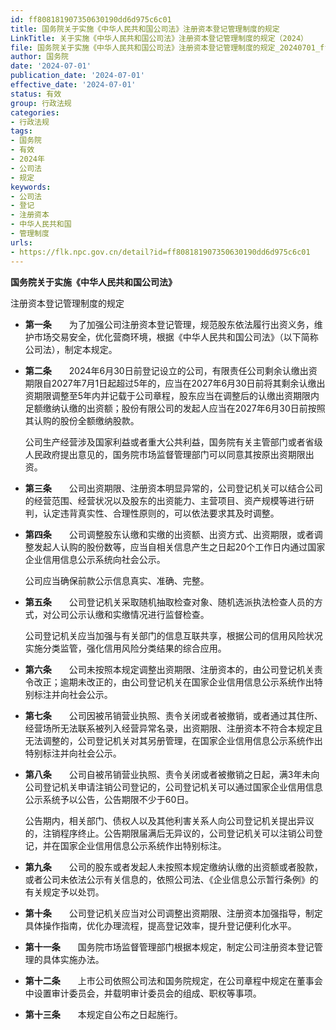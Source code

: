 ```yaml
---
id: ff808181907350630190dd6d975c6c01
title: 国务院关于实施《中华人民共和国公司法》注册资本登记管理制度的规定
LinkTitle: 关于实施《中华人民共和国公司法》注册资本登记管理制度的规定（2024）
file: 国务院关于实施《中华人民共和国公司法》注册资本登记管理制度的规定_20240701_ff808181907350630190dd6d975c6c01.docx
author: 国务院
date: '2024-07-01'
publication_date: '2024-07-01'
effective_date: '2024-07-01'
status: 有效
group: 行政法规
categories:
- 行政法规
tags:
- 国务院
- 有效
- 2024年
- 公司法
- 规定
keywords:
- 公司法
- 登记
- 注册资本
- 中华人民共和国
- 管理制度
urls:
- https://flk.npc.gov.cn/detail?id=ff808181907350630190dd6d975c6c01
---
```


**国务院关于实施《中华人民共和国公司法》**

注册资本登记管理制度的规定

- **第一条**　　为了加强公司注册资本登记管理，规范股东依法履行出资义务，维护市场交易安全，优化营商环境，根据《中华人民共和国公司法》（以下简称公司法），制定本规定。

- **第二条**　　2024年6月30日前登记设立的公司，有限责任公司剩余认缴出资期限自2027年7月1日起超过5年的，应当在2027年6月30日前将其剩余认缴出资期限调整至5年内并记载于公司章程，股东应当在调整后的认缴出资期限内足额缴纳认缴的出资额；股份有限公司的发起人应当在2027年6月30日前按照其认购的股份全额缴纳股款。

  公司生产经营涉及国家利益或者重大公共利益，国务院有关主管部门或者省级人民政府提出意见的，国务院市场监督管理部门可以同意其按原出资期限出资。

- **第三条**　　公司出资期限、注册资本明显异常的，公司登记机关可以结合公司的经营范围、经营状况以及股东的出资能力、主营项目、资产规模等进行研判，认定违背真实性、合理性原则的，可以依法要求其及时调整。

- **第四条**　　公司调整股东认缴和实缴的出资额、出资方式、出资期限，或者调整发起人认购的股份数等，应当自相关信息产生之日起20个工作日内通过国家企业信用信息公示系统向社会公示。

  公司应当确保前款公示信息真实、准确、完整。

- **第五条**　　公司登记机关采取随机抽取检查对象、随机选派执法检查人员的方式，对公司公示认缴和实缴情况进行监督检查。

  公司登记机关应当加强与有关部门的信息互联共享，根据公司的信用风险状况实施分类监管，强化信用风险分类结果的综合应用。

- **第六条**　　公司未按照本规定调整出资期限、注册资本的，由公司登记机关责令改正；逾期未改正的，由公司登记机关在国家企业信用信息公示系统作出特别标注并向社会公示。

- **第七条**　　公司因被吊销营业执照、责令关闭或者被撤销，或者通过其住所、经营场所无法联系被列入经营异常名录，出资期限、注册资本不符合本规定且无法调整的，公司登记机关对其另册管理，在国家企业信用信息公示系统作出特别标注并向社会公示。

- **第八条**　　公司自被吊销营业执照、责令关闭或者被撤销之日起，满3年未向公司登记机关申请注销公司登记的，公司登记机关可以通过国家企业信用信息公示系统予以公告，公告期限不少于60日。

  公告期内，相关部门、债权人以及其他利害关系人向公司登记机关提出异议的，注销程序终止。公告期限届满后无异议的，公司登记机关可以注销公司登记，并在国家企业信用信息公示系统作出特别标注。

- **第九条**　　公司的股东或者发起人未按照本规定缴纳认缴的出资额或者股款，或者公司未依法公示有关信息的，依照公司法、《企业信息公示暂行条例》的有关规定予以处罚。

- **第十条**　　公司登记机关应当对公司调整出资期限、注册资本加强指导，制定具体操作指南，优化办理流程，提高登记效率，提升登记便利化水平。

- **第十一条**　　国务院市场监督管理部门根据本规定，制定公司注册资本登记管理的具体实施办法。

- **第十二条**　　上市公司依照公司法和国务院规定，在公司章程中规定在董事会中设置审计委员会，并载明审计委员会的组成、职权等事项。

- **第十三条**　　本规定自公布之日起施行。

